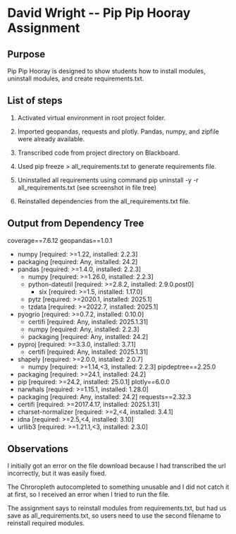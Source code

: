 # David Wright -- Pip Pip Hooray Assignment

## Purpose
Pip Pip Hooray is designed to show students how to install modules, uninstall modules, and create requirements.txt.


## List of steps

1. Activated virtual environment in root project folder.

2. Imported geopandas, requests and plotly.  Pandas, numpy, and zipfile were already available.

3. Transcribed code from project directory on Blackboard.

4. Used pip freeze > all_requirements.txt to generate requirements file.

5. Uninstalled all requirements using command pip uninstall -y -r all_requirements.txt (see screenshot in file tree)

6. Reinstalled dependencies from the all_requirements.txt file.


## Output from Dependency Tree
   coverage==7.6.12
geopandas==1.0.1
  - numpy [required: >=1.22, installed: 2.2.3]
  - packaging [required: Any, installed: 24.2]
  - pandas [required: >=1.4.0, installed: 2.2.3]
    - numpy [required: >=1.26.0, installed: 2.2.3]
    - python-dateutil [required: >=2.8.2, installed: 2.9.0.post0]
      - six [required: >=1.5, installed: 1.17.0]
    - pytz [required: >=2020.1, installed: 2025.1]
    - tzdata [required: >=2022.7, installed: 2025.1]
  - pyogrio [required: >=0.7.2, installed: 0.10.0]
    - certifi [required: Any, installed: 2025.1.31]
    - numpy [required: Any, installed: 2.2.3]
    - packaging [required: Any, installed: 24.2]
  - pyproj [required: >=3.3.0, installed: 3.7.1]
    - certifi [required: Any, installed: 2025.1.31]
  - shapely [required: >=2.0.0, installed: 2.0.7]
    - numpy [required: >=1.14,<3, installed: 2.2.3]
pipdeptree==2.25.0
  - packaging [required: >=24.1, installed: 24.2]
  - pip [required: >=24.2, installed: 25.0.1]
plotly==6.0.0
  - narwhals [required: >=1.15.1, installed: 1.28.0]
  - packaging [required: Any, installed: 24.2]
requests==2.32.3
  - certifi [required: >=2017.4.17, installed: 2025.1.31]
  - charset-normalizer [required: >=2,<4, installed: 3.4.1]
  - idna [required: >=2.5,<4, installed: 3.10]
  - urllib3 [required: >=1.21.1,<3, installed: 2.3.0]

## Observations
I initially got an error on the file download because I had transcribed the url incorrectly, but it was easily fixed.

The Chroropleth autocompleted to something unusable and I did not catch it at first, so I received an error when I tried to run the file.

The assignment says to reinstall modules from requirements.txt, but had us save as all_requirements.txt, so users need to use the second filename to reinstall required modules.

   



